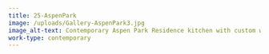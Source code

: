 ```yaml
---
title: 25-AspenPark
image: /uploads/Gallery-AspenPark3.jpg
image_alt-text: Contemporary Aspen Park Residence kitchen with custom woodwork and cabinetry throughout
work-type: contemporary
---
```


